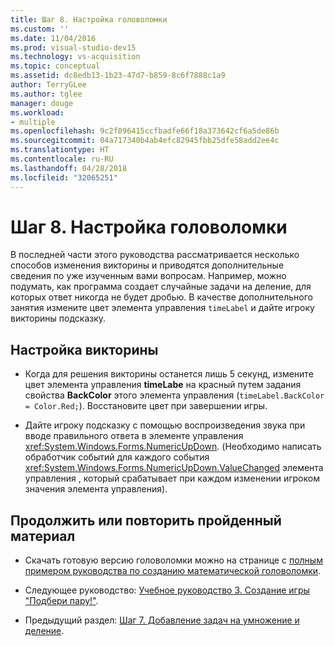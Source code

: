 ```yaml
---
title: Шаг 8. Настройка головоломки
ms.custom: ''
ms.date: 11/04/2016
ms.prod: visual-studio-dev15
ms.technology: vs-acquisition
ms.topic: conceptual
ms.assetid: dc8edb13-1b23-47d7-b859-8c6f7888c1a9
author: TerryGLee
ms.author: tglee
manager: douge
ms.workload:
- multiple
ms.openlocfilehash: 9c2f096415ccfbadfe66f18a373642cf6a5de86b
ms.sourcegitcommit: 04a717340b4ab4efc82945fbb25dfe58add2ee4c
ms.translationtype: HT
ms.contentlocale: ru-RU
ms.lasthandoff: 04/28/2018
ms.locfileid: "32065251"
---
```

# <a name="step-8-customize-the-quiz"></a>Шаг 8. Настройка головоломки
В последней части этого руководства рассматривается несколько способов изменения викторины и приводятся дополнительные сведения по уже изученным вами вопросам. Например, можно подумать, как программа создает случайные задачи на деление, для которых ответ никогда не будет дробью. В качестве дополнительного занятия измените цвет элемента управления `timeLabel` и дайте игроку викторины подсказку.  

## <a name="to-customize-the-quiz"></a>Настройка викторины  

-   Когда для решения викторины останется лишь 5 секунд, измените цвет элемента управления **timeLabe** на красный путем задания свойства **BackColor** этого элемента управления (`timeLabel.BackColor = Color.Red;`). Восстановите цвет при завершении игры.  
  
-   Дайте игроку подсказку с помощью воспроизведения звука при вводе правильного ответа в элементе управления <xref:System.Windows.Forms.NumericUpDown>. (Необходимо написать обработчик событий для каждого события <xref:System.Windows.Forms.NumericUpDown.ValueChanged> элемента управления , который срабатывает при каждом изменении игроком значения элемента управления).  
  
## <a name="to-continue-or-review"></a>Продолжить или повторить пройденный материал  
  
-   Скачать готовую версию головоломки можно на странице с [полным примером руководства по созданию математической головоломки](http://code.msdn.microsoft.com/Complete-Math-Quiz-8581813c).  
  
-   Следующее руководство: [Учебное руководство 3. Создание игры "Подбери пару!"](../ide/tutorial-3-create-a-matching-game.md).  
  
-   Предыдущий раздел: [Шаг 7. Добавление задач на умножение и деление](../ide/step-7-add-multiplication-and-division-problems.md).
